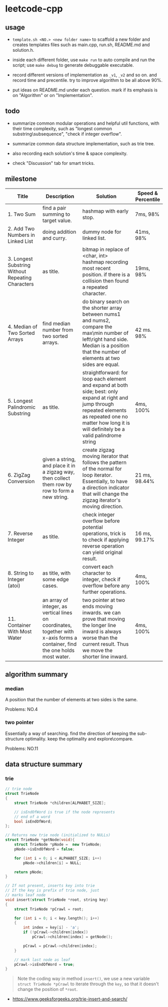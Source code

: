 # leetcode-cpp

## usage

- `template.sh <NO.> <new folder name>` to scaffold a new folder and creates templates files such as main.cpp, run.sh, README.md and solution.h.

- inside each different folder, use `make run` to auto compile and run the script; use `make debug` to generate debuggable executable.

- record different versions of implementation as `_v1`, `_v2` and so on. and record time and precentile. try to improve algorithm to be all above 90%.

- put ideas on README.md under each question. mark if its emphasis is on "Algorithm" or on "Implementation".

## todo

- summarize common modular operations and helpful util functions, with their time complexity, such as "longest common substring\subsequence", "check if integer overflow".

- summarize common data structure implementation, such as trie tree.

- also recording each solution's time & space complexity. 

- check "Discussion" tab for smart tricks.

## milestone

| Title | Description | Solution | Speed & Percentile |
| ----- | ----- | -------- | ---------- |
|1. Two Sum | find a pair summing to target value. | hashmap with early stop. | 7ms, 98% |
|2. Add Two Numbers in Linked List | doing addition and curry. | dummy node for linked list. | 41ms, 98% | 
|3. Longest Substring Without Repeating Characters | as title. | bitmap in replace of <char, int> hashmap recording most recent position. if there is a collision then found a repeated character. | 19ms, 98% |
|4. Median of Two Sorted Arrays | find median number from two sorted arrays. | do binary search on the shorter array between nums1 and nums2, compare the max\min number of left\right hand side. Median is a position that the number of elements at two sides are equal. | 42 ms. 98% | 
|5. Longest Palindromic Substring | as title. | straightforward: for loop each element and expand at both side; best: only expand at right and jump through repeated elements as repeated one no matter how long it is will definitely be a valid palindrome string | 4ms, 100% |
|6. ZigZag Conversion | given a string, and place it in a zigzag way, then collect them row by row to form a new string. | create zigzag moving iterator that follows the pattern of the normal for loop iterator. Essentially, to have a direction indicator that will change the zigzag iterator's moving direction. | 21 ms, 98.44%|
|7. Reverse Integer | as title. |  check integer overflow before potential operations, trick is to check if applying reverse operation can yield original result. | 16 ms, 99.17%|
|8. String to Integer (atoi) | as title, with some edge cases. | convert each character to integer, check if overflow before any further operations. | 4ms, 100%|
|11. Container With Most Water | an array of integer, as vertical lines on coordinates, together with x-axis forms a container, find the one holds most water. | two pointer at two ends moving inwards. we can prove that moving the longer line inward is always worse than the current result. Thus we move the shorter line inward.  | 4ms, 100%|

## algorithm summary


### median

A position that the number of elements at two sides is the same.

Problems: NO.4


### two pointer

Essentially a way of searching. find the direction of keeping the sub-structure optimality. keep the optimality and explore\compare.

Problems: NO.11


## data structure summary

### trie

```c++
// trie node
struct TrieNode
{
    struct TrieNode *children[ALPHABET_SIZE];

    // isEndOfWord is true if the node represents
    // end of a word
    bool isEndOfWord;
};

// Returns new trie node (initialized to NULLs)
struct TrieNode *getNode(void){
    struct TrieNode *pNode =  new TrieNode;
    pNode->isEndOfWord = false;

    for (int i = 0; i < ALPHABET_SIZE; i++)
        pNode->children[i] = NULL;

    return pNode;
}

// If not present, inserts key into trie
// If the key is prefix of trie node, just
// marks leaf node
void insert(struct TrieNode *root, string key)
{
    struct TrieNode *pCrawl = root;

    for (int i = 0; i < key.length(); i++)
    {
        int index = key[i] - 'a';
        if (!pCrawl->children[index])
            pCrawl->children[index] = getNode();

        pCrawl = pCrawl->children[index];
    }

    // mark last node as leaf
    pCrawl->isEndOfWord = true;
}
```
> Note the coding way in method `insert()`, we use a new variable `struct TrieNode *pCrawl` to iterate through the `key`, so that it doesn't change the position of `*root`.

- https://www.geeksforgeeks.org/trie-insert-and-search/